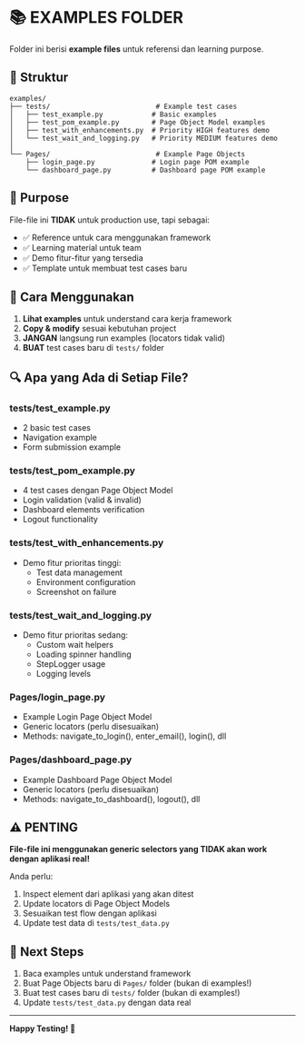 # 📚 EXAMPLES FOLDER

Folder ini berisi **example files** untuk referensi dan learning purpose.

## 📁 Struktur

```
examples/
├── tests/                          # Example test cases
│   ├── test_example.py            # Basic examples
│   ├── test_pom_example.py        # Page Object Model examples
│   ├── test_with_enhancements.py  # Priority HIGH features demo
│   └── test_wait_and_logging.py   # Priority MEDIUM features demo
│
└── Pages/                          # Example Page Objects
    ├── login_page.py              # Login page POM example
    └── dashboard_page.py          # Dashboard page POM example
```

## 🎯 Purpose

File-file ini **TIDAK** untuk production use, tapi sebagai:
- ✅ Reference untuk cara menggunakan framework
- ✅ Learning material untuk team
- ✅ Demo fitur-fitur yang tersedia
- ✅ Template untuk membuat test cases baru

## 📝 Cara Menggunakan

1. **Lihat examples** untuk understand cara kerja framework
2. **Copy & modify** sesuai kebutuhan project
3. **JANGAN** langsung run examples (locators tidak valid)
4. **BUAT** test cases baru di `tests/` folder

## 🔍 Apa yang Ada di Setiap File?

### **tests/test_example.py**
- 2 basic test cases
- Navigation example
- Form submission example

### **tests/test_pom_example.py**
- 4 test cases dengan Page Object Model
- Login validation (valid & invalid)
- Dashboard elements verification
- Logout functionality

### **tests/test_with_enhancements.py**
- Demo fitur prioritas tinggi:
  - Test data management
  - Environment configuration
  - Screenshot on failure

### **tests/test_wait_and_logging.py**
- Demo fitur prioritas sedang:
  - Custom wait helpers
  - Loading spinner handling
  - StepLogger usage
  - Logging levels

### **Pages/login_page.py**
- Example Login Page Object Model
- Generic locators (perlu disesuaikan)
- Methods: navigate_to_login(), enter_email(), login(), dll

### **Pages/dashboard_page.py**
- Example Dashboard Page Object Model
- Generic locators (perlu disesuaikan)
- Methods: navigate_to_dashboard(), logout(), dll

## ⚠️ PENTING

**File-file ini menggunakan generic selectors yang TIDAK akan work dengan aplikasi real!**

Anda perlu:
1. Inspect element dari aplikasi yang akan ditest
2. Update locators di Page Object Models
3. Sesuaikan test flow dengan aplikasi
4. Update test data di `tests/test_data.py`

## 🚀 Next Steps

1. Baca examples untuk understand framework
2. Buat Page Objects baru di `Pages/` folder (bukan di examples!)
3. Buat test cases baru di `tests/` folder (bukan di examples!)
4. Update `tests/test_data.py` dengan data real

---

**Happy Testing! 🎉**
